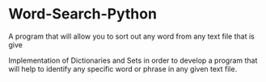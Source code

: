 # Word-Search-Python
A program that will allow you to sort out any word from any text file that is give

Implementation of Dictionaries and Sets in order to develop a program that will help to identify any specific word or phrase 
in any given text file. 
